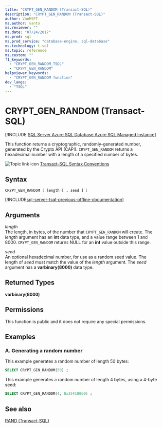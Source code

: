 ```yaml
---
title: "CRYPT_GEN_RANDOM (Transact-SQL)"
description: "CRYPT_GEN_RANDOM (Transact-SQL)"
author: VanMSFT
ms.author: vanto
ms.reviewer: ""
ms.date: "07/24/2017"
ms.prod: sql
ms.prod_service: "database-engine, sql-database"
ms.technology: t-sql
ms.topic: reference
ms.custom: ""
f1_keywords:
  - "CRYPT_GEN_RANDOM_TSQL"
  - "CRYPT_GEN_RANDOM"
helpviewer_keywords:
  - "CRYPT_GEN_RANDOM function"
dev_langs:
  - "TSQL"
---
```

# CRYPT_GEN_RANDOM (Transact-SQL)
[!INCLUDE [SQL Server Azure SQL Database Azure SQL Managed Instance](../../includes/applies-to-version/sql-asdb-asdbmi.md)]

This function returns a cryptographic, randomly-generated number, generated by the Crypto API (CAPI). `CRYPT_GEN_RANDOM` returns a hexadecimal number with a length of a specified number of bytes.
  
![Topic link icon](../../database-engine/configure-windows/media/topic-link.gif "Topic link icon") [Transact-SQL Syntax Conventions](../../t-sql/language-elements/transact-sql-syntax-conventions-transact-sql.md)
  
## Syntax  
  
```syntaxsql
CRYPT_GEN_RANDOM ( length [ , seed ] )   
```  
  
[!INCLUDE[sql-server-tsql-previous-offline-documentation](../../includes/sql-server-tsql-previous-offline-documentation.md)]

## Arguments
*length*  
The length, in bytes, of the number that `CRYPT_GEN_RANDOM` will create. The *length* argument has an **int** data type, and a value range between 1 and 8000. `CRYPT_GEN_RANDOM` returns NULL for an **int** value outside this range. 
  
*seed*  
An optional hexadecimal number, for use as a random seed value. The length of *seed* must match the value of the *length* argument. The *seed* argument has a **varbinary(8000)** data type.
  
## Returned Types  
**varbinary(8000)**
  
## Permissions  
This function is public and it does not require any special permissions.
  
## Examples  
  
### A. Generating a random number  
This example generates a random number of length 50 bytes:
  
```sql
SELECT CRYPT_GEN_RANDOM(50) ;  
```  
  
This example generates a random number of length 4 bytes, using a 4-byte seed:
  
```sql
SELECT CRYPT_GEN_RANDOM(4, 0x25F18060) ;  
```  
  
## See also
[RAND &#40;Transact-SQL&#41;](../../t-sql/functions/rand-transact-sql.md)
  
  
